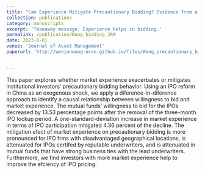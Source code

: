 ```yaml
---
title: "Can Experience Mitigate Precautionary Bidding? Evidence from a Quasi‑experiment at an IPO Auction"
collection: publications
category: manuscripts
excerpt: 'Takeaway message: Experience helps in bidding.'
permalink: /publication/Wang_bidding_JAM
date: 2023-6-01
venue: 'Journal of Asset Management'
paperurl: 'http://wenjunwang-econ.github.io/files/Wang_precautionary_bidding_Journal_of_Asset_Management_2022.pdf'


---
```



This paper explores whether market experience exacerbates or mitigates institutional investors’ precautionary bidding behavior. Using an IPO reform in China as an exogenous shock, we apply a diference-in-diference approach to identify a causal relationship between willingness to bid and market experience. The mutual funds’ willingness to bid for the IPOs decreased by 13.53 percentage points after the removal of the three-month IPO lockup period. A one-standard-deviation increase in market experience in terms of IPO participation mitigated 4.36 percent of the decline. The mitigation efect of market experience on precautionary bidding is more pronounced for IPO frms with disadvantaged geographical locations, is attenuated for IPOs certifed by reputable underwriters, and is attenuated in mutual funds that have strong business ties with the lead underwriters. Furthermore, we find investors with more market experience help to improve the efciency of IPO pricing.
